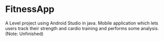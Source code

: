 # FitnessApp
A Level project using Android Studio in java. Mobile application which lets users track their strength and cardio training and performs some analysis. 
(Note: Unfinished)
